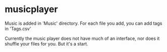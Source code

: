 musicplayer
===========

Music is added in 'Music' directory.
For each file you add, you can add tags in 'Tags.csv'

Currently the music player does not have much of an interface, nor does it shuffle your files for you.  But it's a start.
